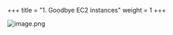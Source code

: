 +++
title = "1. Goodbye EC2 instances"
weight = 1
+++


![image.png](/images/008-viii-clean-it-up/33-171913-image.png)


